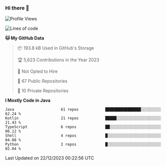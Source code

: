 ### Hi there 👋


<!--START_SECTION:waka-->
![Profile Views](http://img.shields.io/badge/Profile%20Views-8-blue)

![Lines of code](https://img.shields.io/badge/From%20Hello%20World%20I%27ve%20Written-11.9%20million%20lines%20of%20code-blue)

**🐱 My GitHub Data** 

> 📦 193.8 kB Used in GitHub's Storage 
 > 
> 🏆 5,623 Contributions in the Year 2023
 > 
> 🚫 Not Opted to Hire
 > 
> 📜 67 Public Repositories 
 > 
> 🔑 10 Private Repositories 
 > 
**I Mostly Code in Java** 

```text
Java                     61 repos            ████████████████░░░░░░░░░   62.24 % 
Kotlin                   21 repos            █████░░░░░░░░░░░░░░░░░░░░   21.43 % 
TypeScript               6 repos             ██░░░░░░░░░░░░░░░░░░░░░░░   06.12 % 
Shell                    4 repos             █░░░░░░░░░░░░░░░░░░░░░░░░   04.08 % 
Python                   2 repos             █░░░░░░░░░░░░░░░░░░░░░░░░   02.04 % 
```




 Last Updated on 22/12/2023 00:22:56 UTC
<!--END_SECTION:waka-->
